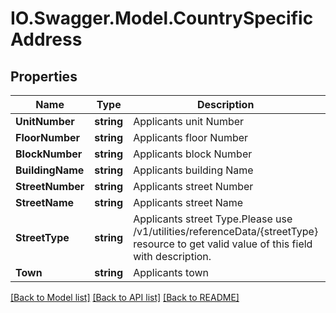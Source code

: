 # IO.Swagger.Model.CountrySpecificAddress
## Properties

Name | Type | Description | Notes
------------ | ------------- | ------------- | -------------
**UnitNumber** | **string** | Applicants unit Number | [optional] 
**FloorNumber** | **string** | Applicants floor Number | [optional] 
**BlockNumber** | **string** | Applicants block Number | [optional] 
**BuildingName** | **string** | Applicants building Name | [optional] 
**StreetNumber** | **string** | Applicants street Number | [optional] 
**StreetName** | **string** | Applicants street Name | [optional] 
**StreetType** | **string** | Applicants street Type.Please use /v1/utilities/referenceData/{streetType} resource to get valid value of this field with description. | [optional] 
**Town** | **string** | Applicants town | [optional] 

[[Back to Model list]](../README.md#documentation-for-models) [[Back to API list]](../README.md#documentation-for-api-endpoints) [[Back to README]](../README.md)

